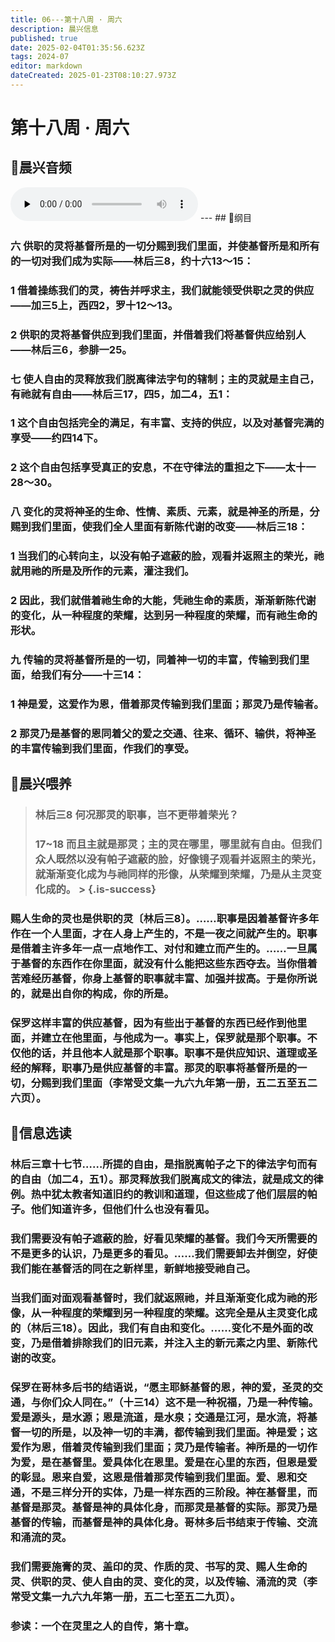 ```yaml
---
title: 06---第十八周 · 周六
description: 晨兴信息
published: true
date: 2025-02-04T01:35:56.623Z
tags: 2024-07
editor: markdown
dateCreated: 2025-01-23T08:10:27.973Z
---
```


# 第十八周 · 周六
## 🎵晨兴音频
<audio id="audio" controls="" preload="none">
      <source id="mp3" src="/2024-07/week18/week18day6.mp3">
</audio>
---
## 📖纲目

### 六	供职的灵将基督所是的一切分赐到我们里面，并使基督所是和所有的一切对我们成为实际——林后三8，约十六13～15：

### 1	借着操练我们的灵，祷告并呼求主，我们就能领受供职之灵的供应——加三5上，西四2，罗十12～13。

### 2	供职的灵将基督供应到我们里面，并借着我们将基督供应给别人——林后三6，参腓一25。

### 七	使人自由的灵释放我们脱离律法字句的辖制；主的灵就是主自己，有祂就有自由——林后三17，四5，加二4，五1：

### 1	这个自由包括完全的满足，有丰富、支持的供应，以及对基督完满的享受——约四14下。

### 2	这个自由包括享受真正的安息，不在守律法的重担之下——太十一28～30。

### 八	变化的灵将神圣的生命、性情、素质、元素，就是神圣的所是，分赐到我们里面，使我们全人里面有新陈代谢的改变——林后三18：

### 1	当我们的心转向主，以没有帕子遮蔽的脸，观看并返照主的荣光，祂就用祂的所是及所作的元素，灌注我们。

### 2	因此，我们就借着祂生命的大能，凭祂生命的素质，渐渐新陈代谢的变化，从一种程度的荣耀，达到另一种程度的荣耀，而有祂生命的形状。

### 九	传输的灵将基督所是的一切，同着神一切的丰富，传输到我们里面，给我们有分——十三14：

### 1	神是爱，这爱作为恩，借着那灵传输到我们里面；那灵乃是传输者。

### 2	那灵乃是基督的恩同着父的爱之交通、往来、循环、输供，将神圣的丰富传输到我们里面，作我们的享受。

## 📖晨兴喂养

>  ### **林后三8**    **何况那灵的职事，岂不更带着荣光？**
>  
>  ### **17~18**    **而且主就是那灵；主的灵在哪里，哪里就有自由。但我们众人既然以没有帕子遮蔽的脸，好像镜子观看并返照主的荣光，就渐渐变化成为与祂同样的形像，从荣耀到荣耀，乃是从主灵变化成的。** > {.is-success}


### 赐人生命的灵也是供职的灵〔林后三8〕。……职事是因着基督许多年作在一个人里面，才在人身上产生的，不是一夜之间就产生的。职事是借着主许多年一点一点地作工、对付和建立而产生的。……一旦属于基督的东西作在你里面，就没有什么能把这些东西夺去。当你借着苦难经历基督，你身上基督的职事就丰富、加强并拔高。于是你所说的，就是出自你的构成，你的所是。

### 保罗这样丰富的供应基督，因为有些出于基督的东西已经作到他里面，并建立在他里面，与他成为一。事实上，保罗就是那个职事。不仅他的话，并且他本人就是那个职事。职事不是供应知识、道理或圣经的解释，职事乃是供应基督的丰富。那灵的职事将基督所是的一切，分赐到我们里面（李常受文集一九六九年第一册，五二五至五二六页）。

## 📖信息选读

### 林后三章十七节……所提的自由，是指脱离帕子之下的律法字句而有的自由（加二4，五1）。那灵释放我们脱离成文的律法，就是成文的律例。热中犹太教者知道旧约的教训和道理，但这些成了他们层层的帕子。他们知道许多，但他们什么也没有看见。

### 我们需要没有帕子遮蔽的脸，好看见荣耀的基督。我们今天所需要的不是更多的认识，乃是更多的看见。……我们需要卸去并倒空，好使我们能在基督活的同在之新样里，新鲜地接受祂自己。

### 当我们面对面观看基督时，我们就返照祂，并且渐渐变化成为祂的形像，从一种程度的荣耀到另一种程度的荣耀。这完全是从主灵变化成的（林后三18）。因此，我们有自由和变化。……变化不是外面的改变，乃是借着排除我们的旧元素，并注入主的新元素之内里、新陈代谢的改变。

### 保罗在哥林多后书的结语说，“愿主耶稣基督的恩，神的爱，圣灵的交通，与你们众人同在。”（十三14）这不是一种祝福，乃是一种传输。爱是源头，是水源；恩是流道，是水泉；交通是江河，是水流，将基督一切的所是，以及神一切的丰满，都传输到我们里面。神是爱；这爱作为恩，借着灵传输到我们里面；灵乃是传输者。神所是的一切作为爱，是在基督里。爱具体化在恩里。爱是在心里的东西，但恩是爱的彰显。恩来自爱，这恩是借着那灵传输到我们里面。爱、恩和交通，不是三样分开的实体，乃是一样东西的三阶段。神在基督里，而基督是那灵。基督是神的具体化身，而那灵是基督的实际。那灵乃是基督的传输，而基督是神的具体化身。哥林多后书结束于传输、交流和涌流的灵。

### 我们需要施膏的灵、盖印的灵、作质的灵、书写的灵、赐人生命的灵、供职的灵、使人自由的灵、变化的灵，以及传输、涌流的灵（李常受文集一九六九年第一册，五二七至五二九页）。

### 参读：一个在灵里之人的自传，第十章。
<!-- Google tag (gtag.js) -->
<script async src="https://www.googletagmanager.com/gtag/js?id=G-1P8709Z16T"></script>
<script>
  window.dataLayer = window.dataLayer || [];
  function gtag(){dataLayer.push(arguments);}
  gtag('js', new Date());

  gtag('config', 'G-1P8709Z16T');
</script>
